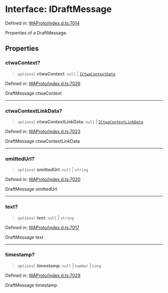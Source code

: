 # Interface: IDraftMessage

Defined in: [WAProto/index.d.ts:7014](https://github.com/Fokusdotid/Baileys/blob/acae94a55f1d32612d8d312d52b001d93f2ac5e2/WAProto/index.d.ts#L7014)

Properties of a DraftMessage.

## Properties

### ctwaContext?

> `optional` **ctwaContext**: `null` \| [`ICtwaContextData`](../namespaces/DraftMessage/interfaces/ICtwaContextData.md)

Defined in: [WAProto/index.d.ts:7026](https://github.com/Fokusdotid/Baileys/blob/acae94a55f1d32612d8d312d52b001d93f2ac5e2/WAProto/index.d.ts#L7026)

DraftMessage ctwaContext

***

### ctwaContextLinkData?

> `optional` **ctwaContextLinkData**: `null` \| [`ICtwaContextLinkData`](../namespaces/DraftMessage/interfaces/ICtwaContextLinkData.md)

Defined in: [WAProto/index.d.ts:7023](https://github.com/Fokusdotid/Baileys/blob/acae94a55f1d32612d8d312d52b001d93f2ac5e2/WAProto/index.d.ts#L7023)

DraftMessage ctwaContextLinkData

***

### omittedUrl?

> `optional` **omittedUrl**: `null` \| `string`

Defined in: [WAProto/index.d.ts:7020](https://github.com/Fokusdotid/Baileys/blob/acae94a55f1d32612d8d312d52b001d93f2ac5e2/WAProto/index.d.ts#L7020)

DraftMessage omittedUrl

***

### text?

> `optional` **text**: `null` \| `string`

Defined in: [WAProto/index.d.ts:7017](https://github.com/Fokusdotid/Baileys/blob/acae94a55f1d32612d8d312d52b001d93f2ac5e2/WAProto/index.d.ts#L7017)

DraftMessage text

***

### timestamp?

> `optional` **timestamp**: `null` \| `number` \| `Long`

Defined in: [WAProto/index.d.ts:7029](https://github.com/Fokusdotid/Baileys/blob/acae94a55f1d32612d8d312d52b001d93f2ac5e2/WAProto/index.d.ts#L7029)

DraftMessage timestamp
